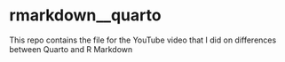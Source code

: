 # rmarkdown__quarto
This repo contains the file for the YouTube video that I did on differences between Quarto and R Markdown
